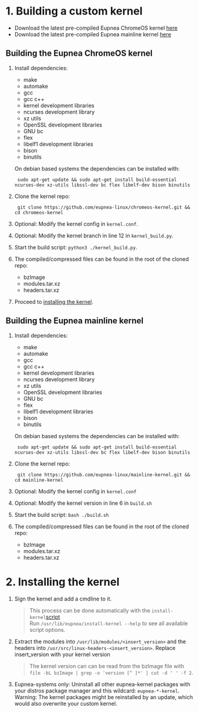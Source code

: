 # 1. Building a custom kernel

* Download the latest pre-compiled Eupnea ChromeOS
  kernel [here](https://github.com/eupnea-linux/chromeos-kernel/releases/latest)
* Download the latest pre-compiled Eupnea mainline
  kernel [here](https://github.com/eupnea-linux/mainline-kernel/releases/latest)

## Building the Eupnea ChromeOS kernel

1. Install dependencies:
    * make
    * automake
    * gcc
    * gcc c++
    * kernel development libraries
    * ncurses development library
    * xz utils
    * OpenSSL development libraries
    * GNU bc
    * flex
    * libelf1 development libraries
    * bison
    * binutils

   On debian based systems the dependencies can be installed with:

        sudo apt-get update && sudo apt-get install build-essential ncurses-dev xz-utils libssl-dev bc flex libelf-dev bison binutils

2. Clone the kernel repo:

        git clone https://github.com/eupnea-linux/chromeos-kernel.git && cd chromeos-kernel

3. Optional: Modify the kernel config in ``kernel.conf``.
4. Optional: Modify the kernel branch in line 12 in ``kernel_build.py``.
5. Start the build script: ``python3 ./kernel_build.py``.
6. The compiled/compressed files can be found in the root of the cloned repo:
    * bzImage
    * modules.tar.xz
    * headers.tar.xz

7. Proceed to [installing the kernel](#_2-installing-the-kernel).

## Building the Eupnea mainline kernel

1. Install dependencies:
    * make
    * automake
    * gcc
    * gcc c++
    * kernel development libraries
    * ncurses development library
    * xz utils
    * OpenSSL development libraries
    * GNU bc
    * flex
    * libelf1 development libraries
    * bison
    * binutils

   On debian based systems the dependencies can be installed with:

        sudo apt-get update && sudo apt-get install build-essential ncurses-dev xz-utils libssl-dev bc flex libelf-dev bison binutils

2. Clone the kernel repo:

        git clone https://github.com/eupnea-linux/mainline-kernel.git && cd mainline-kernel

3. Optional: Modify the kernel config in ``kernel.conf``
4. Optional: Modify the kernel version in line 6 in ``build.sh``
5. Start the build script: ``bash ./build.sh``
6. The compiled/compressed files can be found in the root of the cloned repo:
    * bzImage
    * modules.tar.xz
    * headers.tar.xz

# 2. Installing the kernel

1. Sign the kernel and add a cmdline to it.
   > This process can be done automatically with
   the `install-kernel`[script](https://github.com/eupnea-linux/postinstall-scripts/blob/main/system-scripts/install-kernel)  
   Run `/usr/lib/eupnea/install-kernel --help` to see all available script options.

2. Extract the modules into `/usr/lib/modules/<insert_version>` and the headers into
   `/usr/src/linux-headers-<insert_version>`. Replace insert_version with your kernel version
   > The kernel version can can be read from the bzImage file
   with `file -bL bzImage | grep -o 'version [^ ]*' | cut -d ' ' -f 2`.
3. Eupnea-systems only: Uninstall all other eupnea-kernel packages with your distros package manager and this
   wildcard: `eupnea-*-kernel`.  
   Warning: The kernel packages might be reinstalled by an update, which would also overwrite your custom kernel.